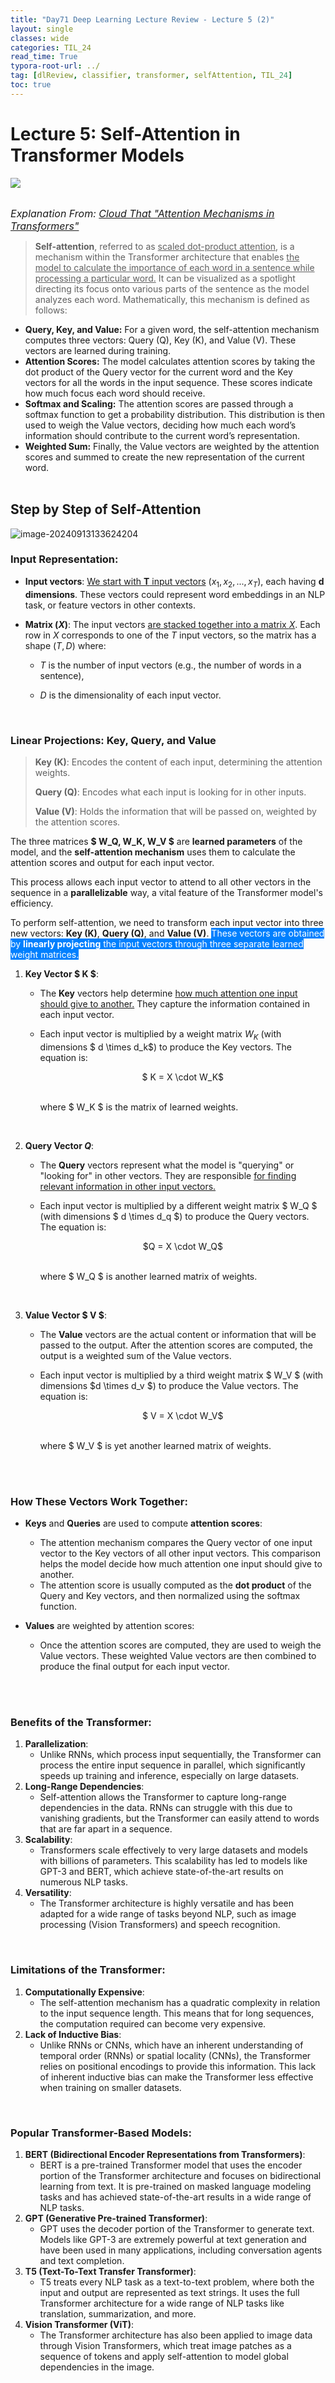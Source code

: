 ```yaml
---
title: "Day71 Deep Learning Lecture Review - Lecture 5 (2)"
layout: single
classes: wide
categories: TIL_24
read_time: True
typora-root-url: ../
tag: [dlReview, classifier, transformer, selfAttention, TIL_24]
toc: true 
---
```


# Lecture 5: Self-Attention in Transformer Models

<img src="/blog/images/2024-09-09-TIL24_Day71_DL/602ACAEF-72C9-4F1A-AA70-3DFE801A5607_1_105_c.jpeg"><br><br>

<I><Font size="3pt">Explanation From: <a href="https://www.cloudthat.com/resources/blog/attention-mechanisms-in-transformers#introduction">Cloud That "Attention Mechanisms in Transformers"</a></Font></I>



>**Self-attention**, referred to as <u>scaled dot-product attention</u>, is a mechanism within the Transformer architecture that enables <u>the model to calculate the importance of each word in a sentence while processing a particular word.</u> It can be visualized as a spotlight directing its focus onto various parts of the sentence as the model analyzes each word. Mathematically, this mechanism is defined as follows:

- **Query, Key, and Value:** For a given word, the self-attention mechanism computes three vectors: Query (Q), Key (K), and Value (V). These vectors are learned during training.
- **Attention Scores:** The model calculates attention scores by taking the dot product of the Query vector for the current word and the Key vectors for all the words in the input sequence. These scores indicate how much focus each word should receive.
- **Softmax and Scaling:** The attention scores are passed through a softmax function to get a probability distribution. This distribution is then used to weigh the Value vectors, deciding how much each word’s information should contribute to the current word’s representation.
- **Weighted Sum:** Finally, the Value vectors are weighted by the attention scores and summed to create the new representation of the current word.<br><Br>



## Step by Step of Self-Attention

![image-20240913133624204](/images/2024-09-09-TIL24_Day71_DL/image-20240913133624204.png)

### Input Representation:

- **Input vectors**: <u>We start with <b>T</b> input vectors</u> $(x_1, x_2, ..., x_T)$, each having **d dimensions**. These vectors could represent word embeddings in an NLP task, or feature vectors in other contexts.

- **Matrix ($X$)**: The input vectors <u>are stacked together into a matrix $X$</u>. Each row in $X$ corresponds to one of the $T$ input vectors, so the matrix has a shape $(T,D)$ where:
  
  - $T$ is the number of input vectors (e.g., the number of words in a sentence),
  
  - $D$ is the dimensionality of each input vector.
  
    <br>
  

### Linear Projections: Key, Query, and Value
> **Key (K)**: Encodes the content of each input, determining the attention weights.
>
> **Query (Q)**: Encodes what each input is looking for in other inputs.
>
> **Value (V)**: Holds the information that will be passed on, weighted by the attention scores.



The three matrices **$ W_Q, W_K, W_V $** are **learned parameters** of the model, and the **self-attention mechanism** uses them to calculate the attention scores and output for each input vector.

This process allows each input vector to attend to all other vectors in the sequence in a **parallelizable** way, a vital feature of the Transformer model's efficiency.

To perform self-attention, we need to transform each input vector into three new vectors: **Key (K)**, **Query (Q)**, and **Value (V)**. <span style="background-color: #0080FE; color: white">These vectors are obtained by **linearly projecting** the input vectors through three separate learned weight matrices.</span>

1. **Key Vector $ K $**: 
   
   - The **Key** vectors help determine <u>how much attention one input should give to another.</u> They capture the information contained in each input vector.
   - Each input vector is multiplied by a weight matrix $W_K$ (with dimensions $ d \times d_k$) to produce the Key vectors. The equation is:
     
     <center>
       $ K = X \cdot W_K$<br><br>
     </center>
     
     where $ W_K $ is the matrix of learned weights.
   
   <Br>
   
2. **Query Vector $Q$**:
   
   - The **Query** vectors represent what the model is "querying" or "looking for" in other vectors. They are responsible <u>for finding relevant information in other input vectors.</u>
   - Each input vector is multiplied by a different weight matrix $ W_Q $ (with dimensions $ d \times d_q $) to produce the Query vectors. The equation is:
     <center>
       $Q = X \cdot W_Q$ <br><br>
     </center>
     
     where $ W_Q $ is another learned matrix of weights. 
   
   <br>
   
3. **Value Vector $ V $**:
   - The **Value** vectors are the actual content or information that will be passed to the output. After the attention scores are computed, the output is a weighted sum of the Value vectors.
   - Each input vector is multiplied by a third weight matrix $ W_V $ (with dimensions $d \times d_v $) to produce the Value vectors. The equation is:
     
     <center>
     $  V = X \cdot W_V$ <br><br>
     </center>
     
     
     
     where $ W_V $ is yet another learned matrix of weights.
   
   <Br><Br>

### How These Vectors Work Together:
- **Keys** and **Queries** are used to compute **attention scores**:
  - The attention mechanism compares the Query vector of one input vector to the Key vectors of all other input vectors. This comparison helps the model decide how much attention one input should give to another.
  - The attention score is usually computed as the **dot product** of the Query and Key vectors, and then normalized using the softmax function.

- **Values** are weighted by attention scores:
  - Once the attention scores are computed, they are used to weigh the Value vectors. These weighted Value vectors are then combined to produce the final output for each input vector.
  







<br><br>

### Benefits of the Transformer:

1. **Parallelization**:
   - Unlike RNNs, which process input sequentially, the Transformer can process the entire input sequence in parallel, which significantly speeds up training and inference, especially on large datasets.
2. **Long-Range Dependencies**:
   - Self-attention allows the Transformer to capture long-range dependencies in the data. RNNs can struggle with this due to vanishing gradients, but the Transformer can easily attend to words that are far apart in a sequence.
3. **Scalability**:
   - Transformers scale effectively to very large datasets and models with billions of parameters. This scalability has led to models like GPT-3 and BERT, which achieve state-of-the-art results on numerous NLP tasks.
4. **Versatility**:
   - The Transformer architecture is highly versatile and has been adapted for a wide range of tasks beyond NLP, such as image processing (Vision Transformers) and speech recognition.

<br>

### Limitations of the Transformer:

1. **Computationally Expensive**:
   - The self-attention mechanism has a quadratic complexity in relation to the input sequence length. This means that for long sequences, the computation required can become very expensive.
2. **Lack of Inductive Bias**:
   - Unlike RNNs or CNNs, which have an inherent understanding of temporal order (RNNs) or spatial locality (CNNs), the Transformer relies on positional encodings to provide this information. This lack of inherent inductive bias can make the Transformer less effective when training on smaller datasets.

<Br>

### Popular Transformer-Based Models:

1. **BERT (Bidirectional Encoder Representations from Transformers)**:
   - BERT is a pre-trained Transformer model that uses the encoder portion of the Transformer architecture and focuses on bidirectional learning from text. It is pre-trained on masked language modeling tasks and has achieved state-of-the-art results in a wide range of NLP tasks.
2. **GPT (Generative Pre-trained Transformer)**:
   - GPT uses the decoder portion of the Transformer to generate text. Models like GPT-3 are extremely powerful at text generation and have been used in many applications, including conversation agents and text completion.
3. **T5 (Text-To-Text Transfer Transformer)**:
   - T5 treats every NLP task as a text-to-text problem, where both the input and output are represented as text strings. It uses the full Transformer architecture for a wide range of NLP tasks like translation, summarization, and more.
4. **Vision Transformer (ViT)**:
   - The Transformer architecture has also been applied to image data through Vision Transformers, which treat image patches as a sequence of tokens and apply self-attention to model global dependencies in the image.

<br><br>





